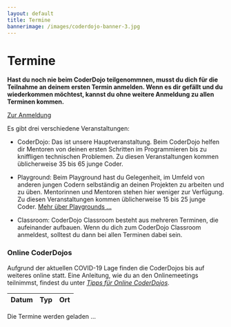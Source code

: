```yaml
---
layout: default
title: Termine
bannerimage: /images/coderdojo-banner-3.jpg
---
```


# Termine

**Hast du noch nie beim CoderDojo teilgenommnen, musst du dich für die Teilnahme an deinem ersten Termin anmelden. Wenn es dir gefällt und du wiederkommen möchtest, kannst du ohne weitere Anmeldung zu allen Terminen kommen.**

<p class="text-center"><a class="btn btn-material-light-blue-700" href="/anmeldung.html">Zur Anmeldung</a></p>

Es gibt drei verschiedene Veranstaltungen:

- <span class="type-coderdojo">CoderDojo</span>: Das ist unsere Hauptveranstaltung. Beim CoderDojo helfen dir Mentoren von deinen ersten Schritten im Programmieren bis zu kniffligen technischen Problemen. Zu diesen Veranstaltungen kommen üblicherweise 35 bis 65 junge Coder.

- <span class="type-playground">Playground</span>: Beim Playground hast du Gelegenheit, im Umfeld von anderen jungen Codern selbständig an deinen Projekten zu arbeiten und zu üben. Mentorinnen und Mentoren stehen hier weniger zur Verfügung. Zu diesen Veranstaltungen kommen üblicherweise 15 bis 25 junge Coder. [Mehr über Playgrounds&nbsp;...](/infos/playground.html)

- <span class="type-classroom">Classroom</span>: CoderDojo Classroom besteht aus mehreren Terminen, die aufeinander aufbauen. Wenn du dich zum CoderDojo Classroom anmeldest, solltest du dann bei allen Terminen dabei sein.

<div class="corona-info">
<h3>Online CoderDojos</h3>
Aufgrund der aktuellen COVID-19 Lage finden die CoderDojos bis auf weiteres online statt. Eine Anleitung, wie du an den Onlinemeetings teilnimmst, findest du unter <a href="online-coderdojo-tipps.html"><em>Tipps für Online CoderDojos</em></a>.</div>

<table class="table" id="eventsTable">
	<thead>
		<tr>
			<th>Datum</th>
			<th>Typ</th>
			<th>Ort</th>
		</tr>
	</thead>
	<tbody>
	</tbody>
</table>

<p class="loadingText">Die Termine werden geladen ...</p>

<script language="javascript">
	Date.prototype.addDays = function(days) {
		var dat = new Date(this.valueOf());
		dat.setDate(dat.getDate() + days);
		return dat;
	}

	var eventsTable = $("#eventsTable");

	$.get("https://participants-management-service.azurewebsites.net/api/events/?past=false", function(data) {
		var additionalEvents = [
			{ date: new Date(2017, 6, 7), title: "Sommerferien 2017", type: "header" },
			{ date: new Date(2017, 6, 13), title: "Sommerferien 2017", type: "header" },
			{ date: new Date(2017, 8, 14), title: "Wintersemester 2017 / 2018", type: "header" }
		].filter(function(event) { return event.date >= new Date(); });
		
		data = data.concat(additionalEvents).sort(function(a, b) {
			a = new Date(a.date);
			b = new Date(b.date);
			return a > b ? 1 : a < b ? -1 : 0;
		});

		// ***********************************

		var row = "<tr>";
		row += "<td>Donnerstag, 18. Juni 2020</td>";
		row += "<td class='type-coderdojo'>CoderDojo Online</td>";
		row += "<td>";

		var workshops = [];
		var converter = new showdown.Converter()

				var row = "<tr>";
		row += "<td>Freitag, 19. Juni 2020</td>";
		row += "<td class='type-coderdojo'>CoderDojo Online</td>";
		row += "<td>";

		var workshops = [];

		// workshops.push({
		// 	time: "13:45 - 15:45",
		// 	title: "Micro:bit Workshop",
		// 	description: "Wir basteln gemeinsam an einer Micro:bit Wetterstation. Das richtige Projekt für die von euch, die schon etwas Erfahrung mit Programmieren mit Scratch oder Mirco:bit haben.",
		// 	prerequisites: "<ul><li>Installiertes <a href=\"https://www.microsoft.com/de-at/p/makecode-for-micro-bit/9pjc7sv48lcx?rtc=1#activetab=pivot:overviewtab\" target=\"_blank\">MakeCode for micro:bit</a></li><li>oder <a href=\"https://makecode.microbit.org/\" target=\"_blank\">Onlinevariante von MakeCode for micro:bit</a></li><li>zwei \"echte\" Micro:bit oder der in MakeCode eingebaute Emulator</li></ul>",
		// 	mentors: ["Daniel"],
		// 	link: "https://us02web.zoom.us/j/82813503653?pwd=WHNpVkMwRjE1YW5tMXNTWCtaSWQrZz09"
		// });

		workshops.push({
			time: "14:45 - 16:45",
			title: "Scratch für AnfängerInnen",
			description: "Programm wird noch bekanntgegeben",
			prerequisites: "- Nur grundlegendste Vorkenntnisse über Programmieren notwendig\n- Software für die Teilnahme an Online CoderDojos (Anleitung)\n- Installierte Version von Scratch (Download)\n- Online-Version von Scratch - dafür brauchst du nur einen Browser und öffnest https://scratch.mit.edu/create/",
			mentors: ["Pia", "Karin"],
			link: "TBD"
		});

		workshops.push({
			time: "14:45 - 16:45",
			title: "Python für AnfängerInnen",
			description: "Wir werden dieses Mal das Spiel \"Bubble Blaster\" fertigstellen. Wir bringen die Blasen zum Platzen, wenn sie vom U-Boot getroffen werden und machen eine Anzeige für die Zeit und die erreichten Punkte. Neueinsteiger sind auch herzlich willkommen. Ihr bekommt den Code vom letzten Mal und wir wiederholen die wichtigsten Schritte.",
			prerequisites: "- Aktuelle Version von [Python](https://www.python.org/downloads/)",
			mentors: ["Sonja"],
			link: "TBD"
		});

		workshops.push({
			time: "14:45 - 16:45",
			title: "Virtuelles Elektronikbasteln",
			description: "Programm wird noch bekanntgegeben",
			prerequisites: "TBD",
			mentors: ["Günther", "Michael"],
			link: "	https://us02web.zoom.us/j/82199349665?pwd=WStGREZLWE1qWVZPakNpNmxUbHgzdz09"
		});

		workshops.push({
			time: "14:45 - 16:45",
			title: "Discord Bot mit C#",
			description: "Diese Woche können wir entweder lernen, einen Minecraft Server mit unserem Bot steuern oder eine Auto-Korrektur einbauen. [Zur Abstimmung ...](https://github.com/coderdojo-linz/DiscordBot-DotNet/issues/40)",
			prerequisites: "- Visual Studio Community\n- .NET Core\n- Github Account\n- [Postman](https://www.postman.com/downloads/)",
			mentors: ["Jonas"],
			link: "TBD"
		});

		// workshops.push({
		// 	time: "13:45 - 15:45",
		// 	title: "Minecraft Redstone",
		// 	description: "Teil 2 unserer Kombination-locks! Diesesmal versuchen wir uns an Locks die Buttons als Eingabe verwenden. Das macht das ganze um einiges Komplizierter, wie ihr merken werdet ;)",
		// 	prerequisites: "Ihr braucht einen offiziellen Minecraft Account und die Java-Minecraft Version 1.15.2 installiert. Wir werden auf einem gemeinsamen Server unsere Übungen machen.",
		// 	mentors: ["Matthias", "Jan"],
		// 	link: "https://us02web.zoom.us/j/81971337266?pwd=U1YrdDdZR1hyRCtFdmNiUmdhMlVBUT09"
		// });

		// workshops.push({
		// 	time: "13:45 - 15:45",
		// 	title: "HTML & CSS Hands-On",
		// 	description: "In diesem Workshop werden wir ausführlich die Basics von HTML und CSS üben:<br/><ul><li>welche HTML Elemente gibt es</li><li>wie kann ich sie positionieren</li><li>welche CSS Selektoren gibt es</li><li>wie kann ich die Darstellung für verschiedene Display-Größen anpassen</li><li>Variablen in CSS</li><li>wie kann ich in CSS rechnen</li><li>...</li></ul>",
		// 	prerequisites: "<ul><li>ein wenig Erfahrung mit HTML & CSS</li></ul>",
		// 	mentors: ["Karin"],
		// 	link: "https://us02web.zoom.us/j/89640081964?pwd=RDFtMjBrdWxzeXpkSEpqYlNMZWdZdz09"
		// });

		workshops.push({
			time: "17:00 - 19:00",
			title: "Dynamische Webseite mit Node.js",
			description: "Dynamischen Webseiten sind in der Lage sich Informationen zu merken und diese zu verarbeiten, weil unser Code nicht nur im Browser sondern auch am Webserver selbst ausgeführt wird. Das gibt uns Möglichkeiten, die man mit statischen Webseiten nicht hat.\n\nDieses Mal bauen wir eine Benutzerverwaltung in unsere App ein. Dazu werden wir uns folgende Themenbereiche ansehen und ausprobieren:\n\n- verschlüsseltes Speichern von Passwörtern\n- Transportverschlüsselung\n- Cookies\n- Sicherheit im Internet",
			prerequisites: "- einen Texteditor wie z.B. [Notepad++](https://notepad-plus-plus.org/), [Visual Studio Code](https://code.visualstudio.com/)\n- [Node.js](https://nodejs.org/en/download/)\n- [Git](https://git-scm.com/download/win)\n\n**Installationsanleitung**\n\nWenn Du möchtest, kannst Du schon vorab unser Projekt bei Dir installieren. So haben wir beim Workshop mehr Zeit für's Programmieren und brauchen nicht so lange warten bis alle mit der Installation fertig sind. Eine Anleitung dazu findest Du auf [Github](https://github.com/coderdojo-neusiedl/dynamic-webpage/tree/workshop-20200619).",
			mentors: ["Thomas"],
			link: ""
		});

		// workshops.push({
		// 	time: "16:00 - 18:00",
		// 	title: "Python für AnfängerInnen",
		// 	description: "Wir haben letztes Mal mit dem Spiel \"Bubble Blaster\" begonnen und gelernt wie man ein U-Boot mit Pfeiltasten steuern kann. Dieses Mal erzeugen wir Bubbles, die über den Bildschirm wandern. Ziel des Spiel ist es, möglichst viele Bubbles mit dem U-Boot zu treffen. Neueinsteiger sind auch herzlich willkommen. Ihr bekommt den Code vom letzten Mal und wir wiederholen die wichtigsten Schritte.",
		// 	prerequisites: "<ul><li>Aktuelle Version von <a href=\"https://www.python.org/downloads/\" target=\"_blank\">Python</a></li></ul>",
		// 	mentors: ["Sonja"],
		// 	link: "TBD"
		// });

		// workshops.push({
		// 	time: "17:00 - 19:00",
		// 	title: "Unity",
		// 	description: "Diesmal möchten wir uns dem Spielfeld in 3D, einem einfachen NavMesh und der Sichtbarkeit von Gegnern widmen.",
		// 	prerequisites: "Bitte installier dir schon vor dem Coderdojo folgende Dinge:<br/><ul><li>Installierter Unity-Hub mit Unity 2019.3 (andere Version geht auch)</li><li><b>und</b> <a href=\"https://visualstudio.microsoft.com/de/vs/unity-tools/\" target=\"_blank\">Visual Studio 2019</a> (Community edition is ausreichend) mit installiertem \"Game-Development with Unity\" - Package</li></ul>",
		// 	mentors: ["Hans-Peter"],
		// 	link: "https://us02web.zoom.us/j/83327599008?pwd=Y3lHL0swRjEraUR0Y0FMUVdJSlNwQT09"
		// });

		// workshops.push({
		// 	time: "16:00 - 18:00",
		// 	title: "Web-Entwicklung mit Hugo",
		// 	description: "Wenn du schon etwas Ahnung von HTML und CSS hast, kannst du mit Karin in diesem Workshop lernen, wie man hübsche und vor allem schnelle Webseiten erstellen kann. Karin zeigt, wie der Open-Source Webseiten-Generator Hugo funktioniert und man damit seine Homepage wie ein echter Profi aufbaut.",
		// 	prerequisites: "<ul><li>Visual Studio Code: <a href=\"https://code.visualstudio.com/\" target=\"_blank\">https://code.visualstudio.com/</a></li><li><a href=\"https://github.com/gohugoio/hugo/releases/tag/v0.70.0\" target=\"_blank\">Hugo herunterladen</a></li></ul>",
		// 	mentors: ["Karin", "Rainer"],
		// 	link: "https://us02web.zoom.us/j/81510541132?pwd=UnU3aTNiRlgvOUtzZ0ZvZWxjRThodz09"
		// });

		/*

		workshops.push({
			time: "16:00 - 18:00",
			title: "Java",
			description: "Wir werden unserem Spiel beibringen Kollisionen zu erkennen.",
			prerequisites: "<ul><li><a href=\"https://www.jetbrains.com/de-de/idea/download/#section=windows\" target=\"_blank\">IntelliJ IDEA (Community Edition)</a></li><li><a href=\"https://git-scm.com/download/win\" target=\"_blank\">Git</a></li></ul>",
			mentors: ["Thomas"],
			link: "https://zoom.us/j/92032918488"
		});

		*/

		workshops.forEach(function(w) {
			row += "<p><span class=\"workshop-title\">" + w.time + " " + w.title + "</span></p><p>" + converter.makeHtml(w.description) + "</p><p><b>Voraussetzungen</b></p><p>" + converter.makeHtml(w.prerequisites) + "</p><p><b>Mentoren:</b> " + w.mentors.join(", ") + "</p><p><b>Link zum Teilnehmen:</b> <a href='" + w.link + "' target='_blank'>" + w.link + "</a></p>";
		});

		row += "</td>";
		row += "</tr>";

		eventsTable.append(row);

		data.filter(function(event) { return moment(new Date(event.date)).startOf("day").format('YYYY-MM-DD') != '2020-06-19'; }).forEach(function(event) {
			var row = "";

			if (event.type == "header") {
				row = "<tr class='subtitle'><td colspan='3'>" + event.title + "</td></tr>";
			} else {
				var date = moment(new Date(event.date)).startOf("day");
				var formattedDate = date.format("YYYY-MM-DD");

				/*row = "<tr";
				if (event.type == "playground") {
					row += " class='playground'";
				} else if (event.type == "bootcamp") {
					row += " class='bootcamp'";
				} else {
					row += " class='coderdojo'";
				}*/

				row += "<tr>";
				if (event.type == "classroom") {
					row += "<td>";
                    for (var i = 0; i < event.dates.length; i++) {
                        var classroomDate = moment(new Date(event.dates[i])).startOf("day");
                        row += "<span class='nowrap'>" + classroomDate.format("dddd, DD. MMMM YYYY") + "</span>" + "<br/>";
						if (event.title == "Elektronik") {
							row += "15:00 - 17:30<br/>";
						} else {
							row += "16:00 - 18:00<br/>";
						}
                    }
                    row += "</td>";
				} else if (event.type == "bootcamp") {
					row += "<td><span class='nowrap'>" + date.format("dddd, DD. MMMM YYYY") + "</span><br/>13:30 - 18:30</td>";
				} else {
					row += "<td><span class='nowrap'>" + date.format("dddd, DD. MMMM YYYY") + "</span><br/>16:00 - 18:00</td>";
				}

				if (event.type == "playground") {
					row += "<td class='type-playground'>Playground";
				} else if (event.type == "bootcamp") {
					row += "<td class='type-bootcamp'>Bootcamp";
                } else if (event.type == "classroom") {
					row += "<td class='type-classroom'>Classroom";
				} else {
					row += "<td class='type-coderdojo'>CoderDojo";
				}
				row += "</td>";

				row += "<td>";

                if (event.type == "classroom") {
                    row += "<b>CoderDojo Classroom - " + event.title + "</b>";
                    row += "<br/><br/>";
                    row += event.description;
                    row += "<br/><br/>";
                    var mailBody = "Hallo CoderDojo Team,%0D%0A%0D%0Aich möchte mich zum Kurs CoderDojo Classroom - " + event.title + " anmelden.%0D%0A%0D%0AVorname: %0D%0ANachname: %0D%0AAlter: %0D%0A";
                    row += "<b>Anmeldung unter <a href='mailto:info@coderdojo-linz.org?subject=Anmeldung zu CoderDojo Classroom - " + event.title + "&body=" + mailBody + "'>info@coderdojo-linz.org</a></b>";
                    row += "<br/><br/>";
                } else if (event.type == "bootcamp") {
					row += "<b>" + event.title + "</b>";
                    row += "<br/><br/>";
                    row += event.description;
                    row += "<br/><br/>";
					row += "<b><a href=\"https://www.globalazurebootcamp.at/junior-bootcamp/\" target=\"_blank\">Weitere Infos ...</a></b>";
					row += "<br/><br/>";
				}

				/*if (event.type == "playground") {
					row += "Playground<br/>";
				} else if (event.type == "bootcamp") {
					row += "Junior Bootcamp - im Rahmen des <a href='https://coding-club-linz.github.io/global-azure-bootcamp-2017/junior-bootcamp.html' target='_blank'>Global Azure Bootcamps</a><br/>";
					row += "für junge Coder ab 13 Jahren<br/>";
				} else {
					row += "CoderDojo<br/>";
				}*/
				
				if (event.location) {
					row += event.location;
				} else {
					if (event.type == "playground") {
						row += "<a href=\"http://www.linz.at/wissensturm/anreise.asp\" target=\"_blank\">Wissensturm</a>, Raum 10.02, Kärtnerstraße 26, 4020 Linz";
					} else {
						row += "<a href=\"http://www.linz.at/wissensturm/anreise.asp\" target=\"_blank\">Wissensturm</a>, Veranstaltungssaal E09, Kärtnerstraße 26, 4020 Linz";
					}
				}

				if (event.sponsor) {
					row += "<br/><span class=\"sponsor\">Sponsored by " + event.sponsor + "</a>";
				}

				row += "</td>";
		
				row += "</tr>";
			}

			eventsTable.append(row);
		});

		$(".loadingText").hide();
	});
</script>

